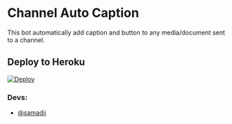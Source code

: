 # Channel Auto Caption 

This bot automatically add caption and button to any media/document sent to a channel.

## Deploy to Heroku

[![Deploy](https://www.herokucdn.com/deploy/button.svg)](https://heroku.com/deploy?template=https://github.com/Soebb/ChannelAutoCaption)


### Devs: 
- [@samadii](https://github.com/samadii)
